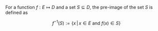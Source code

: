 For a function $f:E\mapsto D$ and a set $S \subseteq D$, the pre-image of the set $S$ is defined as 

$$
f^{-1}(S) := \{x \, | \, x \in E \text{ and }f(x) \in S\}
$$